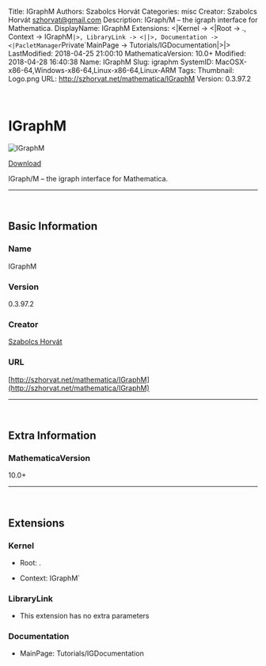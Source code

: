 Title: IGraphM
Authors: Szabolcs Horvát
Categories: misc
Creator: Szabolcs Horvát <szhorvat@gmail.com>
Description: IGraph/M – the igraph interface for Mathematica.
DisplayName: IGraphM
Extensions: <|Kernel -> <|Root -> ., Context -> IGraphM`|>, LibraryLink -> <||>, Documentation -> <|PacletManager`Private`MainPage -> Tutorials/IGDocumentation|>|>
LastModified: 2018-04-25 21:00:10
MathematicaVersion: 10.0+
Modified: 2018-04-28 16:40:38
Name: IGraphM
Slug: igraphm
SystemID: MacOSX-x86-64,Windows-x86-64,Linux-x86-64,Linux-ARM
Tags: 
Thumbnail: Logo.png
URL: http://szhorvat.net/mathematica/IGraphM
Version: 0.3.97.2

<a id="igraphm" style="width:0;height:0;margin:0;padding:0;">&zwnj;</a>

# IGraphM

![IGraphM]({filename}/img/IGraphM/Logo.png)

[Download](Paclets/IGraphM-0.3.97.2.paclet)

IGraph/M – the igraph interface for Mathematica.

---

<a id="basic-information" style="width:0;height:0;margin:0;padding:0;">&zwnj;</a>

## Basic Information

### Name

IGraphM

### Version

0.3.97.2

### Creator

[Szabolcs Horvát](mailto:szhorvat@gmail.com)

### URL

[http://szhorvat.net/mathematica/IGraphM](http://szhorvat.net/mathematica/IGraphM)

---

<a id="extra-information" style="width:0;height:0;margin:0;padding:0;">&zwnj;</a>

## Extra Information

### MathematicaVersion

10.0+

---

<a id="extensions" style="width:0;height:0;margin:0;padding:0;">&zwnj;</a>

## Extensions

### Kernel

* Root: .

* Context: IGraphM`

### LibraryLink

* This extension has no extra parameters

### Documentation

* MainPage: Tutorials/IGDocumentation